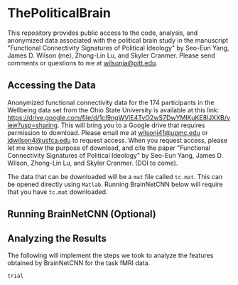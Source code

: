 # ThePoliticalBrain
This repository provides public access to the code, analysis, and anonymized data associated with the political brain study in the manuscript "Functional Connectivity Signatures of Political Ideology" by Seo-Eun Yang, James D. Wilson (me), Zhong-Lin Lu, and Skyler Cranmer. Please send comments or questions to me at wilsonja@pitt.edu.


## Accessing the Data 
Anonymized functional connectivity data for the 174 participants in the Wellbeing data set from the Ohio State University is available at this link: https://drive.google.com/file/d/1cI9ngWViE4TvO2wS7DwYMIKuKE8lJXXB/view?usp=sharing. This will bring you to a Google drive that requires permission to download. Please email me at wilsonj41@upmc.edu or jdwilson4@usfca.edu to request access. When you request access, please let me know the purpose of download, and cite the paper "Functional Connectivity Signatures of Political Ideology" by Seo-Eun Yang, James D. Wilson, Zhong-Lin Lu, and Skyler Cranmer. (DOI to come).

The data that can be downloaded will be a `mat` file called `tc.mat`. This can be opened directly using `Matlab`. Running BrainNetCNN below will require that you have `tc.mat` downloaded.

## Running BrainNetCNN (Optional)


## Analyzing the Results

The following will implement the steps we took to analyze the features obtained by BrainNetCNN for the task fMRI data.

```{r} 
trial
```
